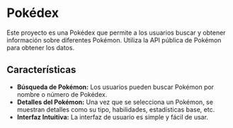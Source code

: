 # Pokédex

Este proyecto es una Pokédex que permite a los usuarios buscar y obtener información sobre diferentes Pokémon. Utiliza la API pública de Pokémon para obtener los datos.

## Características

- **Búsqueda de Pokémon:** Los usuarios pueden buscar Pokémon por nombre o número de Pokédex.
- **Detalles del Pokémon:** Una vez que se selecciona un Pokémon, se muestran detalles como su tipo, habilidades, estadísticas base, etc.
- **Interfaz Intuitiva:** La interfaz de usuario es simple y fácil de usar.
